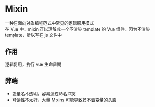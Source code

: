 # Mixin
一种在面向对象编程范式中常见的逻辑服用模式  
在 Vue 中，mixin 可以理解成一个不渲染 template 的 Vue 组件，因为不渲染 template，所以写在 js 文件中

## 作用
逻辑复用，执行 vue 生命周期
## 弊端
- 变量名不透明，容易造成命名冲突
- 可读性不太好，大量 Mixins 可能导致摸不着变量的头脑